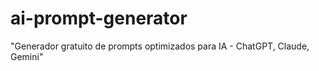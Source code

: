 # ai-prompt-generator
"Generador gratuito de prompts optimizados para IA - ChatGPT, Claude, Gemini"
